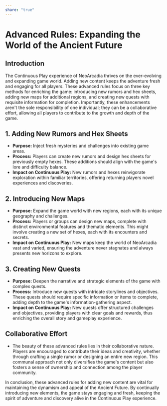 ```yaml
---
share: "true"
---
```


# Advanced Rules: Expanding the World of the Ancient Future

## Introduction

The Continuous Play experience of NeoArcadia thrives on the ever-evolving and expanding game world. Adding new content keeps the adventure fresh and engaging for all players. These advanced rules focus on three key methods for enriching the game: introducing new rumors and hex sheets, adding new maps for additional regions, and creating new quests with requisite information for completion. Importantly, these enhancements aren't the sole responsibility of one individual; they can be a collaborative effort, allowing all players to contribute to the growth and depth of the game.

## 1. Adding New Rumors and Hex Sheets

- **Purpose:** Inject fresh mysteries and challenges into existing game areas.
- **Process:** Players can create new rumors and design hex sheets for previously empty hexes. These additions should align with the game's lore and difficulty balance.
- **Impact on Continuous Play:** New rumors and hexes reinvigorate exploration within familiar territories, offering returning players novel experiences and discoveries.

## 2. Introducing New Maps

- **Purpose:** Expand the game world with new regions, each with its unique geography and challenges.
- **Process:** Players or groups can design new maps, complete with distinct environmental features and thematic elements. This might involve creating a new set of hexes, each with its encounters and secrets.
- **Impact on Continuous Play:** New maps keep the world of NeoArcadia vast and varied, ensuring the adventure never stagnates and always presents new horizons to explore.

## 3. Creating New Quests

- **Purpose:** Deepen the narrative and strategic elements of the game with complex quests.
- **Process:** Introduce new quests with intricate storylines and objectives. These quests should require specific information or items to complete, adding depth to the game's information-gathering aspect.
- **Impact on Continuous Play:** New quests offer structured challenges and objectives, providing players with clear goals and rewards, thus enriching the overall story and gameplay experience.

## Collaborative Effort

- The beauty of these advanced rules lies in their collaborative nature. Players are encouraged to contribute their ideas and creativity, whether through crafting a single rumor or designing an entire new region. This communal approach not only diversifies the game's content but also fosters a sense of ownership and connection among the player community.

In conclusion, these advanced rules for adding new content are vital for maintaining the dynamism and appeal of the Ancient Future. By continually introducing new elements, the game stays engaging and fresh, keeping the spirit of adventure and discovery alive in the Continuous Play experience.